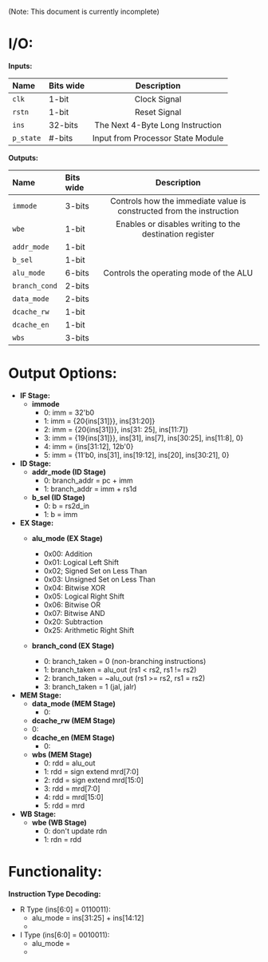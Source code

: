(Note: This document is currently incomplete)
# **I/O:**

**Inputs:**

|Name|Bits wide|Description|
|:---|:---|:---:|
|```clk```|1-bit|Clock Signal|
|```rstn```|1-bit|Reset Signal|
|```ins```|32-bits|The Next 4-Byte Long Instruction|
|```p_state```|#-bits|Input from Processor State Module|

**Outputs:**

|Name|Bits wide|Description|
|:---|:---|:---:|
|```immode```|3-bits|Controls how the immediate value is constructed from the instruction|
|```wbe```|1-bit|Enables or disables writing to the destination register|
|```addr_mode```|1-bit|
|```b_sel```|1-bit|
|```alu_mode```|6-bits|Controls the operating mode of the ALU|
|```branch_cond```|2-bits|
|```data_mode```|2-bits|
|```dcache_rw```|1-bit|
|```dcache_en```|1-bit|
|```wbs```|3-bits|

# **Output Options:**

- **IF Stage:**
  - **immode**
    - 0: imm = 32'b0
    - 1: imm = {20{ins[31]}}, ins[31:20]}
    - 2: imm = {20{ins[31]}}, ins[31: 25], ins[11:7]}
    - 3: imm = {19{ins[31]}}, ins[31], ins[7], ins[30:25], ins[11:8], 0}
    - 4: imm = {ins[31:12], 12b'0}
    - 5: imm = {11'b0, ins[31], ins[19:12], ins[20], ins[30:21], 0}
- **ID Stage:**
  - **addr\_mode (ID Stage)**
    - 0: branch\_addr = pc + imm
    - 1: branch\_addr = imm + rs1d
  - **b\_sel (ID Stage)**
    - 0: b = rs2d\_in
    - 1: b = imm
- **EX Stage:**
  - **alu_mode (EX Stage)**
    - 0x00: Addition
    - 0x01: Logical Left Shift
    - 0x02; Signed Set on Less Than
    - 0x03: Unsigned Set on Less Than
    - 0x04: Bitwise XOR
    - 0x05: Logical Right Shift
    - 0x06: Bitwise OR
    - 0x07: Bitwise AND
    - 0x20: Subtraction
    - 0x25: Arithmetic Right Shift
   
  - **branch_cond (EX Stage)**
    - 0: branch\_taken = 0 (non-branching instructions)
    - 1: branch\_taken = alu\_out (rs1 \< rs2, rs1 != rs2)
    - 2: branch\_taken = ~alu\_out (rs1 \>= rs2, rs1 = rs2)
    - 3: branch\_taken = 1 (jal, jalr)
- **MEM Stage:**
  - **data_mode (MEM Stage)**
    - 0:
  - **dcache_rw (MEM Stage)**
   - 0:
  - **dcache\_en (MEM Stage)**
    - 0:
  - **wbs (MEM Stage)**
    - 0: rdd = alu\_out
    - 1: rdd = sign extend mrd[7:0]
    - 2: rdd = sign extend mrd[15:0]
    - 3: rdd = mrd[7:0]
    - 4: rdd = mrd[15:0]
    - 5: rdd = mrd
- **WB Stage:**
  - **wbe (WB Stage)**
    - 0: don't update rdn
    - 1: rdn = rdd

# **Functionality:**

**Instruction Type Decoding:**

- R Type (ins[6:0] = 0110011):
  - alu_mode = ins[31:25] + ins[14:12]
  -
- I Type (ins[6:0] = 0010011):
  - alu_mode =
  - 

